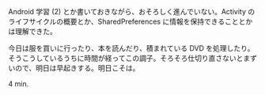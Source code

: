 Android 学習 (2) とか書いておきながら、おそろしく進んでいない。Activity のライフサイクルの概要とか、SharedPreferences に情報を保持できることとかは理解できた。

今日は服を買いに行ったり、本を読んだり、積まれている DVD を処理したり。そうこうしているうちに時間が経ってこの調子。そろそろ仕切り直さないとまずいので、明日は早起きする。明日こそは。

4 min.
